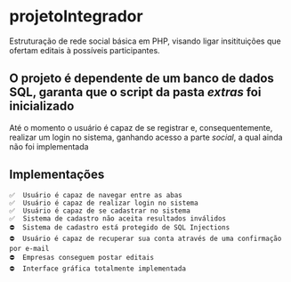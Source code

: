 # projetoIntegrador

Estruturação de rede social básica em PHP, visando ligar insitituições que ofertam editais à possíveis participantes.

## O projeto é dependente de um banco de dados SQL, garanta que o script da pasta *extras* foi inicializado

Até o momento o usuário é capaz de se registrar e, consequentemente, realizar um login no sistema, ganhando acesso a parte *social*, a qual ainda não foi implementada

## Implementações

    ✅  Usuário é capaz de navegar entre as abas
    ✅  Usuário é capaz de realizar login no sistema
    ✅  Usuário é capaz de se cadastrar no sistema
    ✅  Sistema de cadastro não aceita resultados inválidos
    ⛔  Sistema de cadastro está protegido de SQL Injections
    ⛔  Usuário é capaz de recuperar sua conta através de uma confirmação por e-mail
    ⛔  Empresas conseguem postar editais
    ⛔  Interface gráfica totalmente implementada
